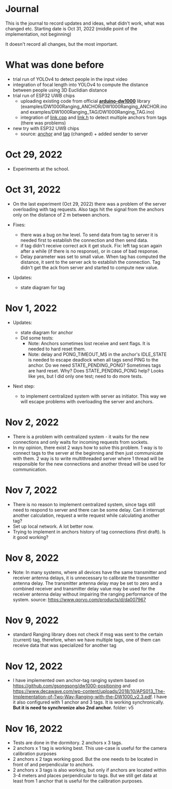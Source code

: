 # Journal

This is the journal to record updates and ideas, what didn't work, what was changed etc. Starting date is Oct 31, 2022 (middle point of the implementation, not beginning)

It doesn't record all changes, but the most important.

# What was done before

- trial run of YOLOv4 to detect people in the input video
- integration of focal length into YOLOv4 to compute the distance between people using 3D Euclidian distance
- trial run of ESP32 UWB chips
  - uploading existing code from official **[arduino-dw1000](https://github.com/thotro/arduino-dw1000)** library (examples/DW1000Ranging_ANCHOR/DW1000Ranging_ANCHOR.ino and examples/DW1000Ranging_TAG/DW1000Ranging_TAG.ino)
  - integration of [link.cpp](https://github.com/playfultechnology/UWBRTLPS/blob/main/ESP32/UWB_Positioning/link.cpp) and [link.h](https://github.com/playfultechnology/UWBRTLPS/blob/main/ESP32/UWB_Positioning/link.h) to detect multiple anchors from tags (there was problems)
- new try with ESP32 UWB chips
  - source: [anchor](https://github.com/gsongsong/dw1000-positioning/blob/ee5e2c9e57f42ad23014cc470b6478d3fb0dbe57/anchorArduino/anchorArduino.ino) and [tag](https://github.com/gsongsong/dw1000-positioning/tree/ee5e2c9e57f42ad23014cc470b6478d3fb0dbe57/tagArduino) (changed) + added sender to server

# Oct 29, 2022

- Experiments at the school.

# Oct 31, 2022

- On the last experiment (Oct 29, 2022) there was a problem of the server overloading with tag requests. Also tags hit the signal from the anchors only on the distance of 2 m between anchors.
- Fixes:
  - there was a bug on hw level. To send data from tag to server it is needed first to establish the connection and then send data.
  - if tag didn't receive correct ack it get stuck. Fix: left tag scan again after a while (if there is no response), or in case of bad response.
  - Delay parameter was set to small value. When tag has computed the distance, it sent to the server ack to establish the connection. Tag didn't get the ack from server and started to compute new value. 

- Updates:
  - state diagram for tag
# Nov 1, 2022

- Updates:
  - state diagram for anchor
  - Did some tests:
    - Note: Anchors sometimes lost receive and sent flags. It is needed to hard reset them.
    - Note: delay and PONG_TIMEOUT_MS in the anchor's IDLE_STATE is needed to escape deadlock when all tags send PING to the anchor. Do we need STATE_PENDING_PONG? Sometimes tags are hard reset. Why? Does STATE_PENDING_PONG help? Looks like yes, but I did only one test; need to do more tests.

- Next step: 
  - to implement centralized system with server as initiator. This way we will escape problems with overloading the server and anchors.

# Nov 2, 2022

- There is a problem with centralized system - it waits for the new connections and only waits for incoming requests from sockets.
- In my opinion, there exist 2 ways how to solve this problem. 1 way is to connect tags to the server at the beginning and then just communicate with them. 2 way is to write multithreaded server
  where 1 thread will be responsible for the new connections and another thread will be used for communication.  

# Nov 7, 2022

- There is no reason to implement centralized system, since tags still need to respond to server and there can be some delay. Can it interrupt another calculation, request a write request while calculating another tag?
- Set up local network. A lot better now. 
- Trying to implement in anchors history of tag connections (first draft). Is it good working?

# Nov 8, 2022

- Note: In many systems, where all devices have the same transmitter and receiver antenna delays, it is
unnecessary to calibrate the transmitter antenna delay. The transmitter antenna delay may be set to zero
and a combined receiver and transmitter delay value may be used for the receiver antenna delay without
impairing the ranging performance of the system. source: https://www.qorvo.com/products/d/da007967

# Nov 9, 2022

- standard Ranging library does not check if msg was sent to the certain (current) tag, therefore, when we have multiple tags, one of them can receive data that was specialized for another tag 

# Nov 12, 2022

- I have implemented own anchor-tag ranging system based on https://github.com/gsongsong/dw1000-positioning and https://www.decawave.com/wp-content/uploads/2018/10/APS013_The-Implementation-of-Two-Way-Ranging-with-the-DW1000_v2.3.pdf.
I have it also configured with 1 anchor and 3 tags. It is working synchronically. **But it is need to synchronize also 2nd anchor.**  folder: v5

# Nov 16, 2022

- Tests are done in the dormitory. 2 anchors x 3 tags.
- 2 anchors x 1 tag is working best. This use-case is useful for the camera calibration purposes
- 2 anchors x 2 tags working good. But the one needs to be located in front of and perpendicular to anchors. 
- 2 anchors x 3 tags is also working, but only if anchors are located within 3-4 meters and places perpendicular to tags. But we still get data at least from 1 anchor that is useful for the calibration purposes.  